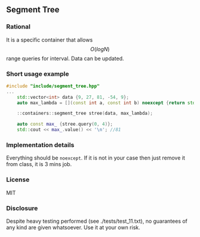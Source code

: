 ## Segment Tree 

### Rational
It is a specific container that allows $$O(logN)$$ range queries for interval. Data can be updated.

### Short usage example
```cpp
#include "include/segment_tree.hpp"
...
    std::vector<int> data {9, 27, 81, -54, 9};
    auto max_lambda = [](const int a, const int b) noexcept {return std::max(a, b);};

    ::containers::segment_tree stree(data, max_lambda);

    auto const max_ {stree.query(0, 4)};
    std::cout << max_.value() << '\n'; //81 

```

### Implementation details
Everything should be ```noexcept```. If it is not in your case then just remove it from class, it is 3 mins job.

### License
MIT

### Disclosure
Despite heavy testing performed (see ./tests/test_11.txt), no guarantees of any kind are given whatsoever. Use it at your own risk.
